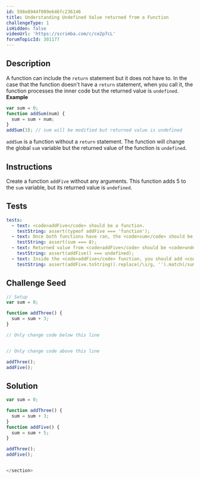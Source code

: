 ```yaml
---
id: 598e8944f009e646fc236146
title: Understanding Undefined Value returned from a Function
challengeType: 1
isHidden: false
videoUrl: 'https://scrimba.com/c/ce2p7cL'
forumTopicId: 301177
---
```


## Description
<section id='description'>
A function can include the <code>return</code> statement but it does not have to. In the case that the function doesn't have a <code>return</code> statement, when you call it, the function processes the inner code but the returned value is <code>undefined</code>.
<strong>Example</strong>

```js
var sum = 0;
function addSum(num) {
  sum = sum + num;
}
addSum(3); // sum will be modified but returned value is undefined
```

<code>addSum</code> is a function without a <code>return</code> statement. The function will change the global <code>sum</code> variable but the returned value of the function is <code>undefined</code>.
</section>

## Instructions
<section id='instructions'>
Create a function <code>addFive</code> without any arguments. This function adds 5 to the <code>sum</code> variable, but its returned value is <code>undefined</code>.
</section>

## Tests
<section id='tests'>

```yml
tests:
  - text: <code>addFive</code> should be a function.
    testString: assert(typeof addFive === 'function');
  - text: Once both functions have ran, the <code>sum</code> should be equal to 8.
    testString: assert(sum === 8);
  - text: Returned value from <code>addFive</code> should be <code>undefined</code>.
    testString: assert(addFive() === undefined);
  - text: Inside the <code>addFive</code> function, you should add <code>5</code> to the <code>sum</code> variable.
    testString: assert(addFive.toString().replace(/\s/g, '').match(/sum=sum\+5|sum\+=5/));

```

</section>

## Challenge Seed
<section id='challengeSeed'>

<div id='js-seed'>

```js
// Setup
var sum = 0;

function addThree() {
  sum = sum + 3;
}

// Only change code below this line


// Only change code above this line

addThree();
addFive();
```

</div>


## Solution
<section id='solution'>


```js
var sum = 0;

function addThree() {
  sum = sum + 3;
}
function addFive() {
  sum = sum + 5;
}

addThree();
addFive();


</section>
